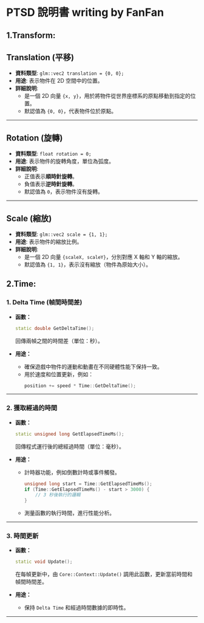 # PTSD 說明書 writing by FanFan
## 1.Transform:
## Translation (平移)
- **資料類型**: `glm::vec2 translation = {0, 0};`
- **用途**: 表示物件在 2D 空間中的位置。
- **詳細說明**:
    - 是一個 2D 向量 `{x, y}`，用於將物件從世界座標系的原點移動到指定的位置。
    - 默認值為 `{0, 0}`，代表物件位於原點。

---

## Rotation (旋轉)
- **資料類型**: `float rotation = 0;`
- **用途**: 表示物件的旋轉角度，單位為弧度。
- **詳細說明**:
    - 正值表示**順時針旋轉**。
    - 負值表示**逆時針旋轉**。
    - 默認值為 `0`，表示物件沒有旋轉。

---

## Scale (縮放)
- **資料類型**: `glm::vec2 scale = {1, 1};`
- **用途**: 表示物件的縮放比例。
- **詳細說明**:
    - 是一個 2D 向量 `{scaleX, scaleY}`，分別對應 X 軸和 Y 軸的縮放。
    - 默認值為 `{1, 1}`，表示沒有縮放（物件為原始大小）。

## 2.Time:
### **1. Delta Time (幀間時間差)**
- **函數：**
  ```cpp
  static double GetDeltaTime();
  ```
  回傳兩幀之間的時間差（單位：秒）。

- **用途：**
    - 確保遊戲中物件的運動和動畫在不同硬體性能下保持一致。
    - 用於速度和位置更新，例如：
      ```cpp
      position += speed * Time::GetDeltaTime();
      ```

---

### **2. 獲取經過的時間**
- **函數：**
  ```cpp
  static unsigned long GetElapsedTimeMs();
  ```
  回傳程式運行後的總經過時間（單位：毫秒）。

- **用途：**
    - 計時器功能，例如倒數計時或事件觸發。
      ```cpp
      unsigned long start = Time::GetElapsedTimeMs();
      if (Time::GetElapsedTimeMs() - start > 3000) {
          // 3 秒後執行的邏輯
      }
      ```
    - 測量函數的執行時間，進行性能分析。

---

### **3. 時間更新**
- **函數：**
  ```cpp
  static void Update();
  ```
  在每幀更新中，由 `Core::Context::Update()` 調用此函數，更新當前時間和幀間時間差。

- **用途：**
    - 保持 `Delta Time` 和經過時間數據的即時性。

---
